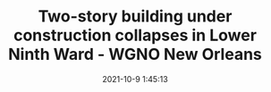 ---
"title": "Two-story building under construction collapses in Lower Ninth Ward - WGNO New Orleans"
"date": "2021-10-9 1:45:13"
"feed_name": "GOOGLENEWSCONSTRUCTION"
"feed_website": "https://news.google.com/search?q=construction%2Bincident&hl=en-US&gl=US&ceid=US:en"
"feed_rss": "https://news.google.com/rss/search?q=construction%2Bincident&hl=en-US&gl=US&ceid=US:en"
"link": "https://wgno.com/news/two-story-building-under-construction-collapses-in-lower-ninth-ward/"
"source": "{'href': 'https://wgno.com', 'title': 'WGNO New Orleans'}"
"file": "_posts/2021-1-1-5f9dab7d05cd6168acae6dafc762ba2454faff5c.md"
"accident": "1"
"drilling": "0"
"dead": "0"
"injured": "0"
"arrested": "0"
"place": "unknown place"
"where": "unknown site"
"causes": "unknown"
"place_uri": "unknown place"
---